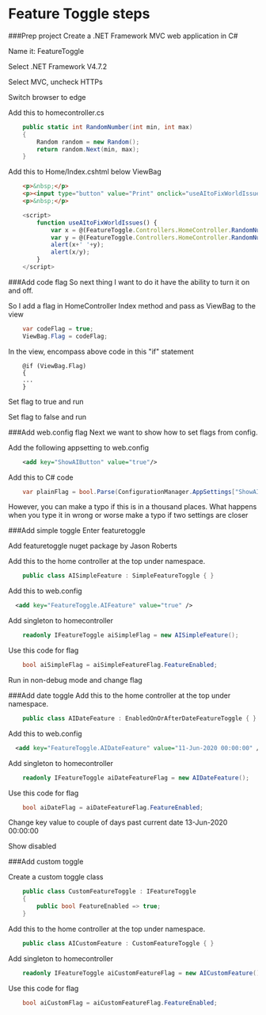 # Feature Toggle steps

###Prep project
Create a .NET Framework MVC web application in C#

Name it: FeatureToggle

Select .NET Framework V4.7.2

Select MVC, uncheck HTTPs

Switch browser to edge

Add this to homecontroller.cs
```csharp
    public static int RandomNumber(int min, int max)
    {
        Random random = new Random();
        return random.Next(min, max);
    }
```

Add this to Home/Index.cshtml below ViewBag
```html
    <p>&nbsp;</p>
    <p><input type="button" value="Print" onclick="useAItoFixWorldIssues()" /></p>
    <p>&nbsp;</p>
```

```javascript
    <script>
        function useAItoFixWorldIssues() {
            var x = @(FeatureToggle.Controllers.HomeController.RandomNumber(1,100));
            var y = @(FeatureToggle.Controllers.HomeController.RandomNumber(0,1));
            alert(x+' '+y);
            alert(x/y);
        }
    </script>
```

###Add code flag
So next thing I want to do it have the ability to turn it on and off.

So I add a flag in HomeController Index method and pass as ViewBag to the view

```csharp
    var codeFlag = true;
    ViewBag.Flag = codeFlag;
```
In the view, encompass above code in this "if" statement
```cshtml
    @if (ViewBag.Flag)
    {
    ...
    }
```

Set flag to true and run

Set flag to false and run

###Add web.config flag
Next we want to show how to set flags from config.

Add the following appsetting to web.config 
```xml
    <add key="ShowAIButton" value="true"/>
```

Add this to C# code
```csharp
    var plainFlag = bool.Parse(ConfigurationManager.AppSettings["ShowAIButton"]);
```

However, you can make a typo if this is in a thousand places. What happens when you type it in wrong or worse make a typo if two settings are closer

###Add simple toggle
Enter featuretoggle

Add featuretoggle nuget package by Jason Roberts

Add this to the home controller at the top under namespace.
```csharp
    public class AISimpleFeature : SimpleFeatureToggle { }
```

Add this to web.config
```xml
  <add key="FeatureToggle.AIFeature" value="true" />
```
Add singleton to homecontroller
```csharp
    readonly IFeatureToggle aiSimpleFlag = new AISimpleFeature();
```
Use this code for flag
```csharp
    bool aiSimpleFlag = aiSimpleFeatureFlag.FeatureEnabled;
```
Run in non-debug mode and change flag

###Add date toggle
Add this to the home controller at the top under namespace.
```csharp
    public class AIDateFeature : EnabledOnOrAfterDateFeatureToggle { }
```

Add this to web.config
```xml
  <add key="FeatureToggle.AIDateFeature" value="11-Jun-2020 00:00:00" />
```
Add singleton to homecontroller
```csharp
    readonly IFeatureToggle aiDateFeatureFlag = new AIDateFeature();
```
Use this code for flag
```csharp
    bool aiDateFlag = aiDateFeatureFlag.FeatureEnabled;
```

Change key value to couple of days past current date
13-Jun-2020 00:00:00

Show disabled

###Add custom toggle

Create a custom toggle class
```csharp
    public class CustomFeatureToggle : IFeatureToggle
    {
        public bool FeatureEnabled => true;
    }
```
Add this to the home controller at the top under namespace.
```csharp
    public class AICustomFeature : CustomFeatureToggle { }
```
Add singleton to homecontroller
```csharp
    readonly IFeatureToggle aiCustomFeatureFlag = new AICustomFeature();
```
Use this code for flag
```csharp
    bool aiCustomFlag = aiCustomFeatureFlag.FeatureEnabled;
```

